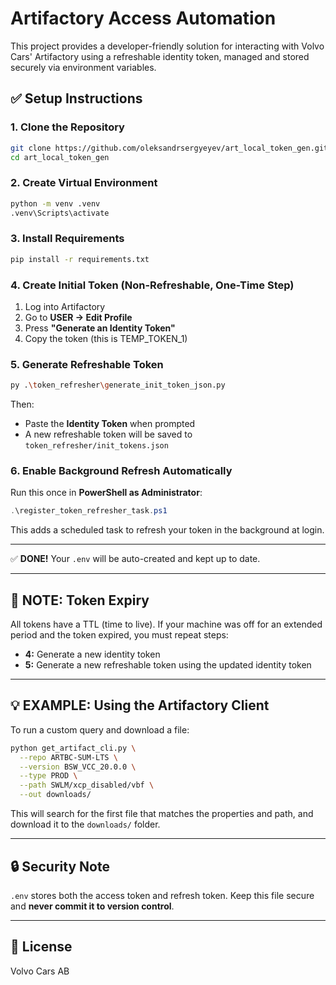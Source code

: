 # Artifactory Access Automation

This project provides a developer-friendly solution for interacting with Volvo Cars' Artifactory using a refreshable identity token, managed and stored securely via environment variables.

## ✅ Setup Instructions

### 1. Clone the Repository
```bash
git clone https://github.com/oleksandrsergyeyev/art_local_token_gen.git
cd art_local_token_gen
```

### 2. Create Virtual Environment
```bash
python -m venv .venv
.venv\Scripts\activate
```

### 3. Install Requirements
```bash
pip install -r requirements.txt
```

### 4. Create Initial Token (Non-Refreshable, One-Time Step)
1. Log into Artifactory
2. Go to **USER → Edit Profile**
3. Press **"Generate an Identity Token"**
4. Copy the token (this is TEMP_TOKEN_1)

### 5. Generate Refreshable Token
```bash
py .\token_refresher\generate_init_token_json.py
```
Then:
- Paste the **Identity Token** when prompted
- A new refreshable token will be saved to `token_refresher/init_tokens.json`

### 6. Enable Background Refresh Automatically
Run this once in **PowerShell as Administrator**:
```powershell
.\register_token_refresher_task.ps1
```
This adds a scheduled task to refresh your token in the background at login.

---

✅ **DONE!**
Your `.env` will be auto-created and kept up to date.

---

## 🔁 NOTE: Token Expiry
All tokens have a TTL (time to live). If your machine was off for an extended period and the token expired, you must repeat steps:
- **4:** Generate a new identity token
- **5:** Generate a new refreshable token using the updated identity token

---

## 💡 EXAMPLE: Using the Artifactory Client
To run a custom query and download a file:
```bash
python get_artifact_cli.py \
  --repo ARTBC-SUM-LTS \
  --version BSW_VCC_20.0.0 \
  --type PROD \
  --path SWLM/xcp_disabled/vbf \
  --out downloads/
```

This will search for the first file that matches the properties and path, and download it to the `downloads/` folder.

---

## 🔒 Security Note
`.env` stores both the access token and refresh token. Keep this file secure and **never commit it to version control**.

---

## 📄 License
Volvo Cars AB
